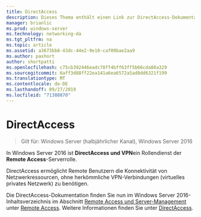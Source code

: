 ```yaml
---
title: DirectAccess
description: Dieses Thema enthält einen Link zur DirectAccess-Dokumentation für Windows Server 2016.
manager: brianlic
ms.prod: windows-server
ms.technology: networking-da
ms.tgt_pltfrm: na
ms.topic: article
ms.assetid: a3673bb8-43dc-44e2-9e10-caf09bae2aa9
ms.author: pashort
author: shortpatti
ms.openlocfilehash: c75cb392446eadc78ff4bff63ff5b66cda88a329
ms.sourcegitcommit: 6aff3d88ff22ea141a6ea6572a5ad8dd6321f199
ms.translationtype: MT
ms.contentlocale: de-DE
ms.lasthandoff: 09/27/2019
ms.locfileid: "71388870"
---
```

# <a name="directaccess"></a>DirectAccess

>Gilt für: Windows Server (halbjährlicher Kanal), Windows Server 2016

In Windows Server 2016 ist **DirectAccess und VPN**ein Rollendienst der **Remote Access**-Serverrolle.

DirectAccess ermöglicht Remote Benutzern die Konnektivität von Netzwerkressourcen, ohne herkömmliche VPN-Verbindungen (virtuelles privates Netzwerk) zu benötigen. 

Die DirectAccess-Dokumentation finden Sie nun im Windows Server 2016-Inhaltsverzeichnis im Abschnitt [Remote Access und Server-Management](https://docs.microsoft.com/windows-server/remote/) unter [Remote Access](https://docs.microsoft.com/windows-server/remote/remote-access/remote-access). Weitere Informationen finden Sie unter [DirectAccess](directaccess/DirectAccess.md).